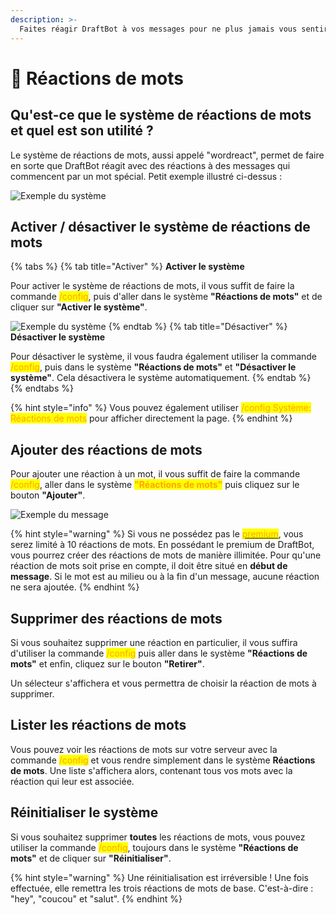 ```yaml
---
description: >-
  Faites réagir DraftBot à vos messages pour ne plus jamais vous sentir seul. 
---
```


# 👀 Réactions de mots

## Qu'est-ce que le système de réactions de mots et quel est son utilité ? 

Le système de réactions de mots, aussi appelé "wordreact", permet de faire en sorte que DraftBot réagit avec des réactions à des messages qui commencent par un mot spécial. Petit exemple illustré ci-dessus : 

![Exemple du système](../../.gitbook/assets/wordreact/view_wordreact.jpg)

## Activer / désactiver le système de réactions de mots 

{% tabs %}
{% tab title="Activer" %}
**Activer le système**

Pour activer le système de réactions de mots, il vous suffit de faire la commande <mark style="color:orange;">/config</mark>, puis d'aller dans le système **"Réactions de mots"** et de cliquer sur **"Activer le système"**.

![Exemple du système](../../.gitbook/assets/wordreact/view.png)
{% endtab %}
{% tab title="Désactiver" %}
**Désactiver le système**

Pour désactiver le système, il vous faudra également utiliser la commande <mark style="color:orange;">/config</mark>, puis dans le système **"Réactions de mots"** et **"Désactiver le système"**. Cela désactivera le système automatiquement.
{% endtab %}
{% endtabs %}

{% hint style="info" %}
Vous pouvez également utiliser <mark style="color:orange;">/config Système: Réactions de mots</mark> pour afficher directement la page.
{% endhint %}


## Ajouter des réactions de mots

Pour ajouter une réaction à un mot, il vous suffit de faire la commande <mark style="color:orange;">/config</mark>, aller dans le système <mark style="color:orange;">**"Réactions de mots"**</mark> puis cliquez sur le bouton **"Ajouter"**.


![Exemple du message](../../.gitbook/assets/wordreact/question.png)


{% hint style="warning" %}
Si vous ne possédez pas le [<mark style="color:orange;">premium</mark>](https://draftbot.fr/premium), vous serez limité à 10 réactions de mots. En possédant le premium de DraftBot, vous pourrez créer des réactions de mots de manière illimitée. Pour qu'une réaction de mots soit prise en compte, il doit être situé en **début de message**. Si le mot est au milieu ou à la fin d'un message, aucune réaction ne sera ajoutée.
{% endhint %}


## Supprimer des réactions de mots

Si vous souhaitez supprimer une réaction en particulier, il vous suffira d'utiliser la commande <mark style="color:orange;">/config</mark> puis aller dans le système **"Réactions de mots"** et enfin, cliquez sur le bouton **"Retirer"**.

Un sélecteur s'affichera et vous permettra de choisir la réaction de mots à supprimer.


## Lister les réactions de mots

Vous pouvez voir les réactions de mots sur votre serveur avec la commande <mark style="color:orange;">/config</mark> et vous rendre simplement dans le système **Réactions de mots**.
Une liste s'affichera alors, contenant tous vos mots avec la réaction qui leur est associée.


## Réinitialiser le système

Si vous souhaitez supprimer **toutes** les réactions de mots, vous pouvez utiliser la commande <mark style="color:orange;">/config</mark>, toujours dans le système **"Réactions de mots"** et de cliquer sur **"Réinitialiser"**.

{% hint style="warning" %}
Une réinitialisation est irréversible ! Une fois effectuée, elle remettra les trois réactions de mots de base. C'est-à-dire : "hey", "coucou" et "salut".
{% endhint %}